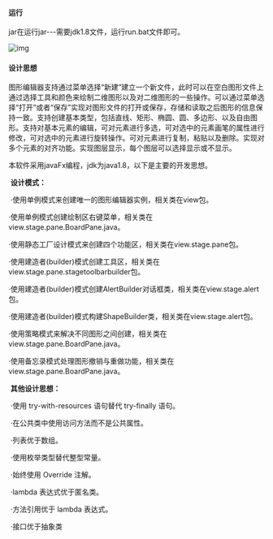 #### 运行

jar在运行jar---需要jdk1.8文件，运行run.bat文件即可。

![img](https://github.com/Oislop/javaFxCanvas/blob/master/%E5%8F%AF%E4%BB%A5%E8%BF%90%E8%A1%8Cjar---%E9%9C%80%E8%A6%81jdk1.8/run.png)

#### 设计思想

图形编辑器支持通过菜单选择“新建”建立一个新文件，此时可以在空白图形文件上通过选择工具和颜色来绘制二维图形以及对二维图形的一些操作。可以通过菜单选择“打开”或者“保存”实现对图形文件的打开或保存，存储和读取之后图形的信息保持一致。支持创建基本类型，包括直线、矩形、椭圆、圆、多边形、以及自由图形。支持对基本元素的编辑，可对元素进行多选，可对选中的元素画笔的属性进行修改，可对选中的元素进行旋转操作。可对元素进行复制，粘贴以及删除。实现对多个元素的对齐功能。实现图层显示，每个图层可以选择显示或不显示。

本软件采用javaFx编程，jdk为java1.8，以下是主要的开发思想。

​    **设计模式：**

​    ·使用单例模式来创建唯一的图形编辑器实例，相关类在view包。

​	·使用单例模式创建绘制区右键菜单，相关类在view.stage.pane.BoardPane.java。

​    ·使用静态工厂设计模式来创建四个功能区，相关类在view.stage.pane包。

​    ·使用建造者(builder)模式创建工具区，相关类在view.stage.pane.stagetoolbarbuilder包。

​    ·使用建造者(builder)模式创建AlertBuilder对话框类，相关类在view.stage.alert包。

​    ·使用建造者(builder)模式构建ShapeBuilder类，相关类在view.stage.alert包。

​    ·使用策略模式来解决不同图形之间创建，相关类在view.stage.pane.BoardPane.java。

​    ·使用备忘录模式处理图形撤销与重做功能，相关类在view.stage.pane.BoardPane.java。

​    **其他设计思想：**

​    ·使用 try-with-resources 语句替代 try-finally 语句。

​    ·在公共类中使用访问方法而不是公共属性。

​    ·列表优于数组。

​    ·使用枚举类型替代整型常量。

​	·始终使用 Override 注解。

​	·lambda 表达式优于匿名类。

​	·方法引用优于 lambda 表达式。

​	·接口优于抽象类

